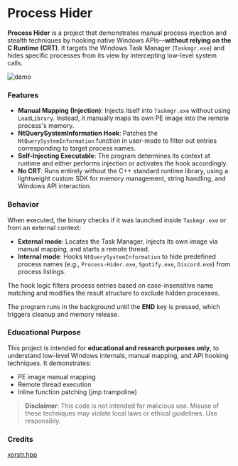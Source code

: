 # Process Hider

**Process Hider** is a project that demonstrates manual process injection and stealth techniques by hooking native Windows APIs—**without relying on the C Runtime (CRT)**. It targets the Windows Task Manager (`Taskmgr.exe`) and hides specific processes from its view by intercepting low-level system calls.

![demo](https://i.imgur.com/zoqjp7p.gif)

### Features

- **Manual Mapping (Injection)**: Injects itself into `Taskmgr.exe` without using `LoadLibrary`. Instead, it manually maps its own PE image into the remote process's memory.
- **NtQuerySystemInformation Hook**: Patches the `NtQuerySystemInformation` function in user-mode to filter out entries corresponding to target process names.
- **Self-Injecting Executable**: The program determines its context at runtime and either performs injection or activates the hook accordingly.
- **No CRT**: Runs entirely without the C++ standard runtime library, using a lightweight custom SDK for memory management, string handling, and Windows API interaction.

### Behavior

When executed, the binary checks if it was launched inside `Taskmgr.exe` or from an external context:

- **External mode**: Locates the Task Manager, injects its own image via manual mapping, and starts a remote thread.
- **Internal mode**: Hooks `NtQuerySystemInformation` to hide predefined process names (e.g., `Process-Hider.exe`, `Spotify.exe`, `Discord.exe`) from process listings.

The hook logic filters process entries based on case-insensitive name matching and modifies the result structure to exclude hidden processes.

The program runs in the background until the **END** key is pressed, which triggers cleanup and memory release.

### Educational Purpose

This project is intended for **educational and research purposes only**, to understand low-level Windows internals, manual mapping, and API hooking techniques. It demonstrates:

- PE image manual mapping
- Remote thread execution
- Inline function patching (jmp trampoline)

> **Disclaimer**: This code is not intended for malicious use. Misuse of these techniques may violate local laws or ethical guidelines. Use responsibly.

### Credits

[xorstr.hpp](https://github.com/JustasMasiulis/xorstr)
